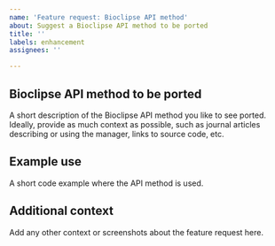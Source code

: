 ```yaml
---
name: 'Feature request: Bioclipse API method'
about: Suggest a Bioclipse API method to be ported
title: ''
labels: enhancement
assignees: ''

---
```


## Bioclipse API method to be ported

A short description of the Bioclipse API method you like to see ported. Ideally, provide as much context as possible, such as journal articles describing or using the manager, links to source code, etc.

## Example use

A short code example where the API method is used.

## Additional context

Add any other context or screenshots about the feature request here.
